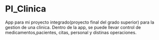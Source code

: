 # PI_Clinica
App para mi proyecto integrado(proyecto final del grado superior) para la gestion de una clinica. Dentro de la app, se puede llevar control de medicamentos,pacientes, citas, personal y distinas operaciones.

